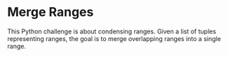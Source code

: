 # Merge Ranges

This Python challenge is about condensing ranges. Given a list of tuples representing ranges, the goal is to merge overlapping ranges into a single range.
